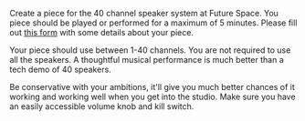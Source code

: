Create a piece for the 40 channel speaker system at Future Space. You piece should be played or performed for a maximum of 5 minutes. Please fill out [this form](https://forms.gle/2fi1p7MDZd9sfubU8) with some details about your piece. 

Your piece should use between 1-40 channels. You are not required to use all the speakers. A thoughtful musical performance is much better than a tech demo of 40 speakers. 

Be conservative with your ambitions, it'll give you much better chances of it working and working well when you get into the studio. Make sure you have an easily accessible volume knob and kill switch.
